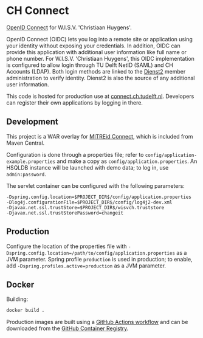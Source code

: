 # CH Connect

[OpenID Connect][oidc] for W.I.S.V. 'Christiaan Huygens'.

OpenID Connect (OIDC) lets you log into a remote site or application using your identity without exposing your
credentials. In addition, OIDC can provide this application with additional user information like full name or phone
number. For W.I.S.V. 'Christiaan Huygens', this OIDC implementation is configured to allow login through TU Delft NetID
(SAML) and CH Accounts (LDAP). Both login methods are linked to the [Dienst2][dienst2] member administration to verify
identity. Dienst2 is also the source of any additional user information.

This code is hosted for production use at [connect.ch.tudelft.nl][prod]. Developers can register their own applications
by logging in there.

## Development

This project is a WAR overlay for [MITREid Connect][upstream], which is included from Maven Central.

Configuration is done through a properties file; refer to `config/application-example.properties` and make a copy as
`config/application.properties`. An HSQLDB instance will be launched with demo data; to log in, use `admin:password`.

The servlet container can be configured with the following parameters:
```
-Dspring.config.location=$PROJECT_DIR$/config/application.properties
-Dlog4j.configurationFile=$PROJECT_DIR$/config/log4j2-dev.xml
-Djavax.net.ssl.trustStore=$PROJECT_DIR$/wisvch.truststore
-Djavax.net.ssl.trustStorePassword=changeit
```
## Production

Configure the location of the properties file with `-Dspring.config.location=/path/to/config/application.properties` as
a JVM parameter. Spring profile `production` is used in production; to enable, add `-Dspring.profiles.active=production`
as a JVM parameter.

## Docker

Building:
```bash
docker build .
```

Production images are built using a [GitHub Actions workflow][gh-actions] and can be downloaded from the
[GitHub Container Registry][ghcr].

[ghcr]: https://github.com/WISVCH/connect/pkgs/container/connect "GitHub Container Registry"

[gh-actions]: https://github.com/WISVCH/connect/actions "GitHub Actions workflow"
[oidc]: http://openid.net/connect/ "OpenID Connect"
[dienst2]: https://github.com/WISVCH/dienst2 "Dienst2"
[prod]: https://connect.ch.tudelft.nl/ "CH Connect"
[upstream]: https://github.com/mitreid-connect/OpenID-Connect-Java-Spring-Server "MitreID Connect"
